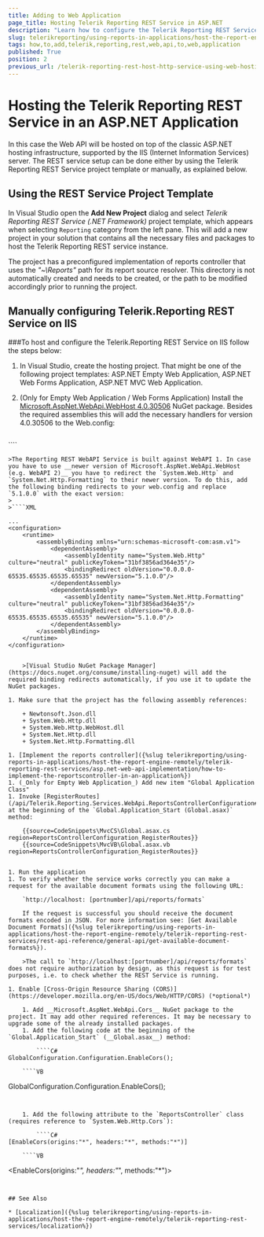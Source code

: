 ```yaml
---
title: Adding to Web Application
page_title: Hosting Telerik Reporting REST Service in ASP.NET
description: "Learn how to configure the Telerik Reporting REST Service in an ASP.NET application through the Visual Studio project template or manually."
slug: telerikreporting/using-reports-in-applications/host-the-report-engine-remotely/telerik-reporting-rest-services/asp.net-web-api-implementation/how-to-add-telerik-reporting-rest-web-api-to-web-application
tags: how,to,add,telerik,reporting,rest,web,api,to,web,application
published: True
position: 2
previous_url: /telerik-reporting-rest-host-http-service-using-web-hosting,/embedding-reports/host-the-report-engine-remotely/telerik-reporting-rest-services/asp.net-web-api-implementation/add-rest-web-api-to-web-application
---
```


# Hosting the Telerik Reporting REST Service in an ASP.NET Application

In this case the Web API will be hosted on top of the classic ASP.NET hosting infrastructure, supported by the IIS (Internet Information Services) server. The REST service setup can be done either by using the Telerik Reporting REST Service project template or manually, as explained below.

## Using the REST Service Project Template

In Visual Studio open the __Add New Project__ dialog and select *Telerik Reporting REST Service (.NET Framework)* project template, which appears when selecting `Reporting` category from the left pane. This will add a new project in your solution that contains all the necessary files and packages to host the Telerik Reporting REST service instance.

The project has a preconfigured implementation of reports controller that uses the *"~\Reports"* path for its report source resolver. This directory is not automatically created and needs to be created, or the path to be modified accordingly prior to running the project.

## Manually configuring Telerik.Reporting REST Service on IIS

###To host and configure the Telerik.Reporting REST Service on IIS follow the steps below:

1. In Visual Studio, create the hosting project. That might be one of the following project templates: ASP.NET Empty Web Application, ASP.NET Web Forms Application, ASP.NET MVC Web Application.
1. (Only for Empty Web Application / Web Forms Application) Install the [Microsoft.AspNet.WebApi.WebHost 4.0.30506](https://www.nuget.org/packages/Microsoft.AspNet.WebApi.WebHost/4.0.30506) NuGet package. Besides the required assemblies this will add the necessary handlers for version 4.0.30506 to the Web.config:

	````XML
<handlers>
		<remove name="ExtensionlessUrlHandler-ISAPI-4.0_32bit" />
		<remove name="ExtensionlessUrlHandler-ISAPI-4.0_64bit" />
		<remove name="ExtensionlessUrlHandler-Integrated-4.0" />
		<add name="ExtensionlessUrlHandler-ISAPI-4.0_32bit" path="*." verb="GET,HEAD,POST,DEBUG,PUT,DELETE,PATCH,OPTIONS" modules="IsapiModule" scriptProcessor="%windir%\Microsoft.NET\Framework\v4.0.30319\aspnet_isapi.dll" preCondition="classicMode,runtimeVersionv4.0,bitness32" responseBufferLimit="0" />
		<add name="ExtensionlessUrlHandler-ISAPI-4.0_64bit" path="*." verb="GET,HEAD,POST,DEBUG,PUT,DELETE,PATCH,OPTIONS" modules="IsapiModule" scriptProcessor="%windir%\Microsoft.NET\Framework64\v4.0.30319\aspnet_isapi.dll" preCondition="classicMode,runtimeVersionv4.0,bitness64" responseBufferLimit="0" />
		<add name="ExtensionlessUrlHandler-Integrated-4.0" path="*." verb="GET,HEAD,POST,DEBUG,PUT,DELETE,PATCH,OPTIONS" type="System.Web.Handlers.TransferRequestHandler" preCondition="integratedMode,runtimeVersionv4.0" />
	</handlers>
````

	>The Reporting REST WebAPI Service is built against WebAPI 1. In case you have to use __newer version of Microsoft.AspNet.WebApi.WebHost (e.g. WebAPI 2)__ you have to redirect the `System.Web.Http` and `System.Net.Http.Formatting` to their newer version. To do this, add the following binding redirects to your web.config and replace `5.1.0.0` with the exact version: 
	>
	>````XML
<?xml version="1.0" encoding="utf-8" ?>
	...
	<configuration>
		<runtime>
			<assemblyBinding xmlns="urn:schemas-microsoft-com:asm.v1">
				<dependentAssembly>
					<assemblyIdentity name="System.Web.Http" culture="neutral" publicKeyToken="31bf3856ad364e35"/>
					<bindingRedirect oldVersion="0.0.0.0-65535.65535.65535.65535" newVersion="5.1.0.0"/>
				</dependentAssembly>
				<dependentAssembly>
					<assemblyIdentity name="System.Net.Http.Formatting" culture="neutral" publicKeyToken="31bf3856ad364e35"/>
					<bindingRedirect oldVersion="0.0.0.0-65535.65535.65535.65535" newVersion="5.1.0.0"/>
				</dependentAssembly>
			</assemblyBinding>
		</runtime>
	</configuration>
````

	>[Visual Studio NuGet Package Manager](https://docs.nuget.org/consume/installing-nuget) will add the required binding redirects automatically, if you use it to update the NuGet packages.

1. Make sure that the project has the following assembly references:

	+ Newtonsoft.Json.dll
	+ System.Web.Http.dll
	+ System.Web.Http.WebHost.dll
	+ System.Net.Http.dll
	+ System.Net.Http.Formatting.dll

1. [Implement the reports controller]({%slug telerikreporting/using-reports-in-applications/host-the-report-engine-remotely/telerik-reporting-rest-services/asp.net-web-api-implementation/how-to-implement-the-reportscontroller-in-an-application%})
1. (_Only for Empty Web Application_) Add new item "Global Application Class"
1. Invoke [RegisterRoutes](/api/Telerik.Reporting.Services.WebApi.ReportsControllerConfiguration#Telerik_Reporting_Services_WebApi_ReportsControllerConfiguration_RegisterRoutes_System_Web_Http_HttpConfiguration_) at the beginning of the `Global.Application_Start (Global.asax)` method:

	{{source=CodeSnippets\MvcCS\Global.asax.cs region=ReportsControllerConfiguration_RegisterRoutes}}
	{{source=CodeSnippets\MvcVB\Global.asax.vb region=ReportsControllerConfiguration_RegisterRoutes}}


1. Run the application
1. To verify whether the service works correctly you can make a request for the available document formats using the following URL:

	`http://localhost: [portnumber]/api/reports/formats`

	If the request is successful you should receive the document formats encoded in JSON. For more information see: [Get Available Document Formats]({%slug telerikreporting/using-reports-in-applications/host-the-report-engine-remotely/telerik-reporting-rest-services/rest-api-reference/general-api/get-available-document-formats%}).

	>The call to `http://localhost:[portnumber]/api/reports/formats` does not require authorization by design, as this request is for test purposes, i.e. to check whether the REST Service is running.

1. Enable [Cross-Origin Resource Sharing (CORS)](https://developer.mozilla.org/en-US/docs/Web/HTTP/CORS) (*optional*)

	1. Add __Microsoft.AspNet.WebApi.Cors__ NuGet package to the project. It may add other required references. It may be necessary to upgrade some of the already installed packages.
	1. Add the following code at the beginning of the `Global.Application_Start` (__Global.asax__) method:

		````C#
GlobalConfiguration.Configuration.EnableCors();
````
		````VB
GlobalConfiguration.Configuration.EnableCors();
````


	1. Add the following attribute to the `ReportsController` class (requires reference to `System.Web.Http.Cors`):

		````C#
[EnableCors(origins:"*", headers:"*", methods:"*")]
````
		````VB
<EnableCors(origins:"*", headers:"*", methods:"*")>
````


## See Also

* [Localization]({%slug telerikreporting/using-reports-in-applications/host-the-report-engine-remotely/telerik-reporting-rest-services/localization%})
